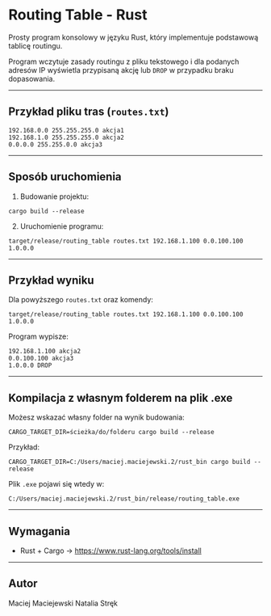# Routing Table - Rust

Prosty program konsolowy w języku Rust, który implementuje podstawową tablicę routingu.

Program wczytuje zasady routingu z pliku tekstowego i dla podanych adresów IP wyświetla przypisaną akcję lub `DROP` w przypadku braku dopasowania.

---

## Przykład pliku tras (`routes.txt`)

```
192.168.0.0 255.255.255.0 akcja1
192.168.1.0 255.255.255.0 akcja2
0.0.0.0 255.255.0.0 akcja3
```

---

## Sposób uruchomienia

1. Budowanie projektu:

```
cargo build --release
```

2. Uruchomienie programu:

```
target/release/routing_table routes.txt 192.168.1.100 0.0.100.100 1.0.0.0
```

---

## Przykład wyniku

Dla powyższego `routes.txt` oraz komendy:

```
target/release/routing_table routes.txt 192.168.1.100 0.0.100.100 1.0.0.0
```

Program wypisze:

```
192.168.1.100 akcja2
0.0.100.100 akcja3
1.0.0.0 DROP
```

---

## Kompilacja z własnym folderem na plik .exe

Możesz wskazać własny folder na wynik budowania:

```
CARGO_TARGET_DIR=ścieżka/do/folderu cargo build --release
```

Przykład:

```
CARGO_TARGET_DIR=C:/Users/maciej.maciejewski.2/rust_bin cargo build --release
```

Plik `.exe` pojawi się wtedy w:

```
C:/Users/maciej.maciejewski.2/rust_bin/release/routing_table.exe
```

---

## Wymagania

- Rust + Cargo → https://www.rust-lang.org/tools/install

---

## Autor

Maciej Maciejewski
Natalia Stręk
